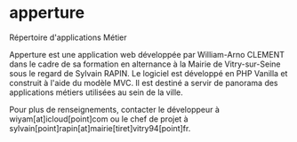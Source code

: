 # apperture
Répertoire d'applications Métier

Apperture est une application web développée par William-Arno CLEMENT dans le cadre de sa formation en alternance à la Mairie de Vitry-sur-Seine sous le regard de Sylvain RAPIN.
Le logiciel est développé en PHP Vanilla et construit à l'aide du modèle MVC. 
Il est destiné a servir de panorama des applications métiers utilisées au sein de la ville. 

Pour plus de renseignements, contacter le développeur à wiyam[at]icloud[point]com ou le chef de projet à sylvain[point]rapin[at]mairie[tiret]vitry94[point]fr.
